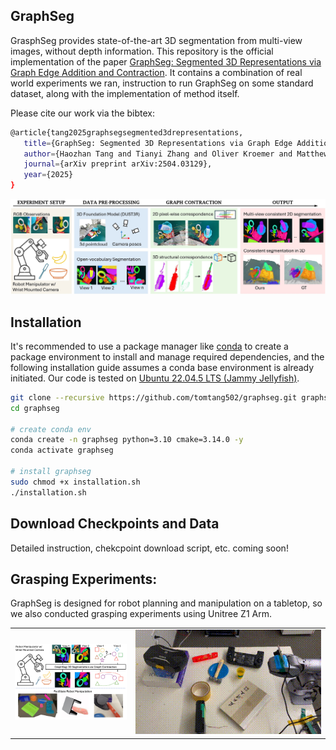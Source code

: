 ## GraphSeg
GrasphSeg provides state-of-the-art 3D segmentation from multi-view images, without depth information. This repository is the official implementation of the paper [GraphSeg: Segmented 3D Representations via Graph Edge Addition and Contraction](https://arxiv.org/abs/2504.03129). It contains a combination of real world experiments we ran, instruction to run GraphSeg on some standard dataset, along with the implementation of method itself. 

Please cite our work via the bibtex:
```bash
@article{tang2025graphsegsegmented3drepresentations,
   title={GraphSeg: Segmented 3D Representations via Graph Edge Addition and Contraction},
   author={Haozhan Tang and Tianyi Zhang and Oliver Kroemer and Matthew Johnson-Roberson and Weiming Zhi},
   journal={arXiv preprint arXiv:2504.03129},
   year={2025}
}
```

![Method Overview](/figures/gseg_overview.jpg)


## Installation

It's recommended to use a package manager like [conda](https://conda.io/projects/conda/en/latest/user-guide/getting-started.html) to create a package environment to install and manage required dependencies, and the following installation guide assumes a conda base environment is already initiated. Our code is tested on [Ubuntu 22.04.5 LTS (Jammy Jellyfish)](https://releases.ubuntu.com/jammy/).

```bash
git clone --recursive https://github.com/tomtang502/graphseg.git graphseg
cd graphseg

# create conda env
conda create -n graphseg python=3.10 cmake=3.14.0 -y
conda activate graphseg

# install graphseg
sudo chmod +x installation.sh 
./installation.sh

```

## Download Checkpoints and Data
Detailed instruction, chekcpoint download script, etc. coming soon!


## Grasping Experiments:
GraphSeg is designed for robot planning and manipulation on a tabletop, so we also conducted grasping experiments using Unitree Z1 Arm.
<table>
  <tr>
    <td><img src="/figures/gs_abs.png" alt="Method Abs" width="300"></td>
    <td><img src="/figures/grasp.gif" alt="Grasp exp" width="500"></td>
  </tr>
</table>
